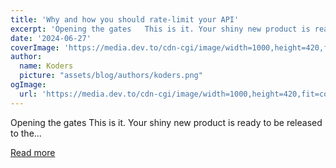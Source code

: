```yaml
---
title: 'Why and how you should rate-limit your API'
excerpt: 'Opening the gates   This is it. Your shiny new product is ready to be released to the...'
date: '2024-06-27'
coverImage: 'https://media.dev.to/cdn-cgi/image/width=1000,height=420,fit=cover,gravity=auto,format=auto/https%3A%2F%2Fdev-to-uploads.s3.amazonaws.com%2Fuploads%2Farticles%2Fghchavlvamju8f69h6ov.png'
author:
  name: Koders
  picture: "assets/blog/authors/koders.png"
ogImage:
  url: 'https://media.dev.to/cdn-cgi/image/width=1000,height=420,fit=cover,gravity=auto,format=auto/https%3A%2F%2Fdev-to-uploads.s3.amazonaws.com%2Fuploads%2Farticles%2Fghchavlvamju8f69h6ov.png'
---
```


Opening the gates   This is it. Your shiny new product is ready to be released to the...

[Read more](https://dev.to/systemglitch/why-and-how-you-should-rate-limit-your-api-2o7d)
